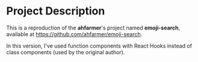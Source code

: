 # Project Description

This is a reproduction of the **ahfarmer**'s project named **emoji-search**, available at https://github.com/ahfarmer/emoji-search.

In this version, I've used function components with React Hooks instead of class components (used by the original author).